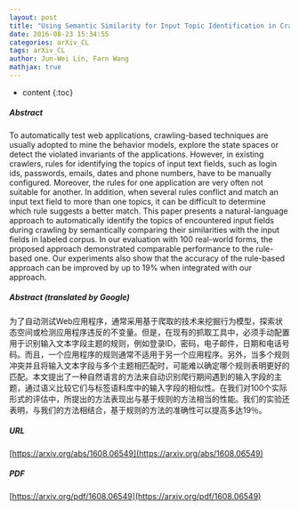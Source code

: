 ```yaml
---
layout: post
title: "Using Semantic Similarity for Input Topic Identification in Crawling-based Web Application Testing"
date: 2016-08-23 15:34:55
categories: arXiv_CL
tags: arXiv_CL
author: Jun-Wei Lin, Farn Wang
mathjax: true
---
```


* content
{:toc}

##### Abstract
To automatically test web applications, crawling-based techniques are usually adopted to mine the behavior models, explore the state spaces or detect the violated invariants of the applications. However, in existing crawlers, rules for identifying the topics of input text fields, such as login ids, passwords, emails, dates and phone numbers, have to be manually configured. Moreover, the rules for one application are very often not suitable for another. In addition, when several rules conflict and match an input text field to more than one topics, it can be difficult to determine which rule suggests a better match. This paper presents a natural-language approach to automatically identify the topics of encountered input fields during crawling by semantically comparing their similarities with the input fields in labeled corpus. In our evaluation with 100 real-world forms, the proposed approach demonstrated comparable performance to the rule-based one. Our experiments also show that the accuracy of the rule-based approach can be improved by up to 19% when integrated with our approach.

##### Abstract (translated by Google)
为了自动测试Web应用程序，通常采用基于爬取的技术来挖掘行为模型，探索状态空间或检测应用程序违反的不变量。但是，在现有的抓取工具中，必须手动配置用于识别输入文本字段主题的规则，例如登录ID，密码，电子邮件，日期和电话号码。而且，一个应用程序的规则通常不适用于另一个应用程序。另外，当多个规则冲突并且将输入文本字段与多个主题相匹配时，可能难以确定哪个规则表明更好的匹配。本文提出了一种自然语言的方法来自动识别爬行期间遇到的输入字段的主题，通过语义比较它们与标签语料库中的输入字段的相似性。在我们对100个实际形式的评估中，所提出的方法表现出与基于规则的方法相当的性能。我们的实验还表明，与我们的方法相结合，基于规则的方法的准确性可以提高多达19％。

##### URL
[https://arxiv.org/abs/1608.06549](https://arxiv.org/abs/1608.06549)

##### PDF
[https://arxiv.org/pdf/1608.06549](https://arxiv.org/pdf/1608.06549)

